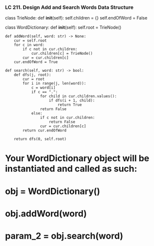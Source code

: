 ### LC 211. Design Add and Search Words Data Structure
class TrieNode:
    def __init__(self):
        self.children = {}
        self.endOfWord = False

class WordDictionary:
    def __init__(self):
        self.root = TrieNode()

    def addWord(self, word: str) -> None:
        cur = self.root
        for c in word:
            if c not in cur.children:
                cur.children[c] = TrieNode()
            cur = cur.children[c]
        cur.endOfWord = True

    def search(self, word: str) -> bool:
        def dfs(j, root):
            cur = root
            for i in range(j, len(word)):
                c = word[i]
                if c == ".":
                    for child in cur.children.values():
                        if dfs(i + 1, child):
                            return True
                    return False
                else:
                    if c not in cur.children:
                        return False
                    cur = cur.children[c]
            return cur.endOfWord
        
        return dfs(0, self.root)

# Your WordDictionary object will be instantiated and called as such:
# obj = WordDictionary()
# obj.addWord(word)
# param_2 = obj.search(word)